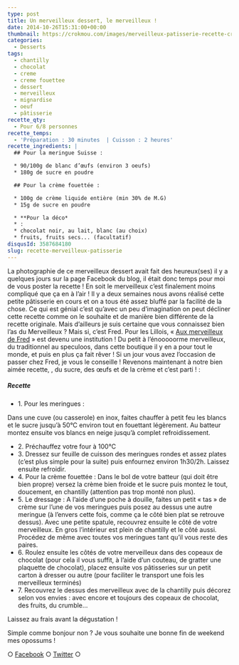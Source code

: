 ```yaml
---
type: post
title: Un merveilleux dessert, le merveilleux !
date: 2014-10-26T15:31:00+00:00
thumbnail: https://crokmou.com/images/merveilleux-patisserie-recette-crokmou-blog-culinaire.jpg
categories:
  - Desserts
tags:
  - chantilly
  - chocolat
  - creme
  - creme fouettee
  - dessert
  - merveilleux
  - mignardise
  - oeuf
  - pâtisserie
recette_qty:
  - Pour 6/8 personnes
recette_temps:
  - 'Préparation : 30 minutes  | Cuisson : 2 heures'
recette_ingredients: |
  ## Pour la meringue Suisse :

  * 90/100g de blanc d’œufs (environ 3 oeufs)
  * 180g de sucre en poudre

  ## Pour la crème fouettée :

  * 100g de crème liquide entière (min 30% de M.G)
  * 15g de sucre en poudre

  * **Pour la déco*
  * :
  * chocolat noir, au lait, blanc (au choix)
  * fruits, fruits secs... (facultatif)
disqusId: 3587684180
slug: recette-merveilleux-patisserie
---
```


La photographie de ce merveilleux dessert avait fait des heureux(ses) il y a quelques jours sur la page Facebook du blog, il était donc temps pour moi de vous poster la recette ! En soit le merveilleux c’est finalement moins compliqué que ça en à l’air ! Il y a deux semaines nous avons réalisé cette petite pâtisserie en cours et on a tous été assez bluffé par la facilité de la chose. Ce qui est génial c’est qu’avec un peu d’imagination on peut décliner cette recette comme on le souhaite et de manière bien différente de la recette originale. Mais d’ailleurs je suis certaine que vous connaissez bien l’as du Merveilleux ? Mais si, c’est Fred. Pour les Lillois, « [Aux merveilleux de Fred](http://www.auxmerveilleux.com/) » est devenu une institution ! Du petit à l’énooooorme merveilleux, du traditionnel au speculoos, dans cette boutique il y en a pour tout le monde, et puis en plus ça fait rêver ! Si un jour vous avez l’occasion de passer chez Fred, je vous le conseille ! Revenons maintenant à notre bien aimée recette, , du sucre, des œufs et de la crème et c’est parti ! :

##### Recette

* 1\. Pour les meringues :

Dans une cuve (ou casserole) en inox, faites chauffer à petit feu les blancs et le sucre jusqu’à 50°C environ tout en fouettant légèrement. Au batteur montez ensuite vos blancs en neige jusqu’à complet refroidissement.
* 2\. Préchauffez votre four à 100°C
* 3\. Dressez sur feuille de cuisson des meringues rondes et assez plates (c’est plus simple pour la suite) puis enfournez environ 1h30/2h. Laissez ensuite refroidir.
* 4\. Pour la crème fouettée : Dans le bol de votre batteur (qui doit être bien propre) versez la crème bien froide et le sucre puis montez le tout, doucement, en chantilly (attention pas trop monté non plus).
* 5\. Le dressage : A l’aide d’une poche à douille, faites un petit « tas » de crème sur l’une de vos meringues puis posez au dessus une autre meringue (à l’envers cette fois, comme ça le côté bien plat se retrouve dessus). Avec une petite spatule, recouvrez ensuite le côté de votre merveilleux. En gros l’intérieur est plein de chantilly et le côté aussi. Procédez de même avec toutes vos meringues tant qu’il vous reste des paires.
* 6\. Roulez ensuite les côtés de votre merveilleux dans des copeaux de chocolat (pour cela il vous suffit, à l’aide d’un couteau, de gratter une plaquette de chocolat), placez ensuite vos pâtisseries sur un petit carton à dresser ou autre (pour faciliter le transport une fois les merveilleux terminés)
* 7\. Recouvrez le dessus des merveilleux avec de la chantilly puis décorez selon vos envies : avec encore et toujours des copeaux de chocolat, des fruits, du crumble…  

Laissez au frais avant la dégustation !

Simple comme bonjour non ? Je vous souhaite une bonne fin de weekend mes opossums !

○ [Facebook](https://www.facebook.com/crokmou.blog) ○ [Twitter](https://twitter.com/Crokmou) ○